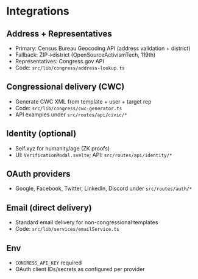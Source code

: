 # Integrations

## Address + Representatives
- Primary: Census Bureau Geocoding API (address validation + district)
- Fallback: ZIP→district (OpenSourceActivismTech, 119th)
- Representatives: Congress.gov API
- Code: `src/lib/congress/address-lookup.ts`

## Congressional delivery (CWC)
- Generate CWC XML from template + user + target rep
- Code: `src/lib/congress/cwc-generator.ts`
- API examples under `src/routes/api/civic/*`

## Identity (optional)
- Self.xyz for humanity/age (ZK proofs)
- UI: `VerificationModal.svelte`; API: `src/routes/api/identity/*`

## OAuth providers
- Google, Facebook, Twitter, LinkedIn, Discord under `src/routes/auth/*`

## Email (direct delivery)
- Standard email delivery for non-congressional templates
- Code: `src/lib/services/emailService.ts`

## Env
- `CONGRESS_API_KEY` required
- OAuth client IDs/secrets as configured per provider
